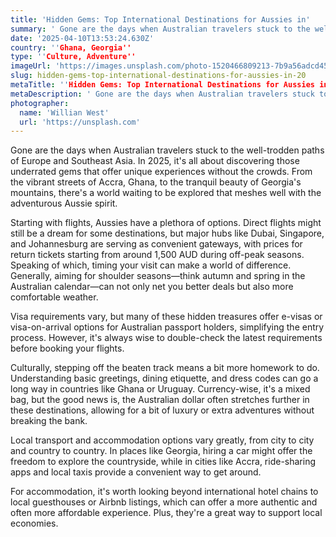 ```yaml
---
title: 'Hidden Gems: Top International Destinations for Aussies in'
summary: ' Gone are the days when Australian travelers stuck to the well-trodden paths of Europe and Southeast Asia. In 2025, it's all about discovering those u...'
date: '2025-04-10T13:53:24.630Z'
country: ''Ghana, Georgia''
type: ''Culture, Adventure''
imageUrl: 'https://images.unsplash.com/photo-1520466809213-7b9a56adcd45'
slug: hidden-gems-top-international-destinations-for-aussies-in-20
metaTitle: ''Hidden Gems: Top International Destinations for Aussies in 2025''
metaDescription: ' Gone are the days when Australian travelers stuck to the well-trodden paths of Europe and Southeast Asia. In 2025, it's all about discovering those u...'
photographer:
  name: 'Willian West'
  url: 'https://unsplash.com'
---
```


Gone are the days when Australian travelers stuck to the well-trodden paths of Europe and Southeast Asia. In 2025, it's all about discovering those underrated gems that offer unique experiences without the crowds. From the vibrant streets of Accra, Ghana, to the tranquil beauty of Georgia's mountains, there's a world waiting to be explored that meshes well with the adventurous Aussie spirit. 

Starting with flights, Aussies have a plethora of options. Direct flights might still be a dream for some destinations, but major hubs like Dubai, Singapore, and Johannesburg are serving as convenient gateways, with prices for return tickets starting from around 1,500 AUD during off-peak seasons. Speaking of which, timing your visit can make a world of difference. Generally, aiming for shoulder seasons—think autumn and spring in the Australian calendar—can not only net you better deals but also more comfortable weather.

Visa requirements vary, but many of these hidden treasures offer e-visas or visa-on-arrival options for Australian passport holders, simplifying the entry process. However, it's always wise to double-check the latest requirements before booking your flights.

Culturally, stepping off the beaten track means a bit more homework to do. Understanding basic greetings, dining etiquette, and dress codes can go a long way in countries like Ghana or Uruguay. Currency-wise, it's a mixed bag, but the good news is, the Australian dollar often stretches further in these destinations, allowing for a bit of luxury or extra adventures without breaking the bank.

Local transport and accommodation options vary greatly, from city to city and country to country. In places like Georgia, hiring a car might offer the freedom to explore the countryside, while in cities like Accra, ride-sharing apps and local taxis provide a convenient way to get around.

For accommodation, it's worth looking beyond international hotel chains to local guesthouses or Airbnb listings, which can offer a more authentic and often more affordable experience. Plus, they're a great way to support local economies.